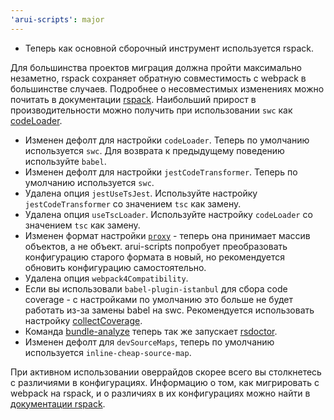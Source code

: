 ```yaml
---
'arui-scripts': major
---
```


- Теперь как основной сборочный инструмент используется rspack.

Для большинства проектов миграция должна пройти максимально незаметно, rspack сохраняет обратную совместимость с webpack
в большинстве случаев. Подробнее о несовместимых изменениях можно почитать в документации [rspack](https://rspack.dev/guide/migration/webpack).
Наибольший прирост в производительности можно получить при использовании `swc` как [codeLoader](https://github.com/core-ds/arui-scripts/blob/master/packages/arui-scripts/docs/settings.md#codeLoader).

- Изменен дефолт для настройки `codeLoader`. Теперь по умолчанию используется `swc`. Для возврата к предыдущему поведению используйте `babel`.
- Изменен дефолт для настройки `jestCodeTransformer`. Теперь по умолчанию используется `swc`.
- Удалена опция `jestUseTsJest`. Используйте настройку `jestCodeTransformer` со значением `tsc` как замену.
- Удалена опция `useTscLoader`. Используйте настройку `codeLoader` со значением `tsc` как замену.
- Изменен формат настройки [`proxy`](https://github.com/core-ds/arui-scripts/blob/master/packages/arui-scripts/docs/settings.md#proxy) - теперь она
принимает массив объектов, а не объект. arui-scripts попробует преобразовать конфигурацию старого формата в новый, но рекомендуется обновить конфигурацию самостоятельно.
- Удалена опция `webpack4Compatibility`.
- Если вы использовали `babel-plugin-istanbul` для сбора code coverage - с настройками по умолчанию это больше не будет работать из-за замены babel на swc.
Рекомендуется использовать настройку [collectCoverage](https://github.com/core-ds/arui-scripts/blob/master/packages/arui-scripts/docs/settings.md#collectcoverage).
- Команда [bundle-analyze](https://github.com/core-ds/arui-scripts/blob/master/packages/arui-scripts/docs/commands.md#bundle-analyze) теперь так же запускает [rsdoctor](https://rsdoctor.dev/).
- Изменен дефолт для `devSourceMaps`, теперь по умолчанию используется `inline-cheap-source-map`.

При активном использовании оверрайдов скорее всего вы столкнетесь с различиями в конфигурациях. Информацию о том, как
мигрировать с webpack на rspack, и о различиях в их конфигурациях можно найти в [документации rspack](https://rspack.dev/guide/migration/webpack).
